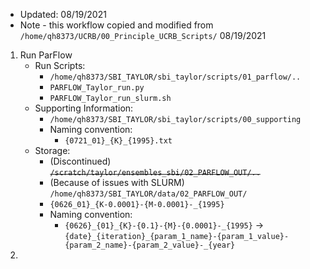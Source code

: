 * Updated: 08/19/2021
* Note - this workflow copied and modified from `/home/qh8373/UCRB/00_Principle_UCRB_Scripts/` 08/19/2021

1. Run ParFlow
    * Run Scripts:
        * `/home/qh8373/SBI_TAYLOR/sbi_taylor/scripts/01_parflow/..`
        * `PARFLOW_Taylor_run.py`
        * `PARFLOW_Taylor_run_slurm.sh`
    * Supporting Information:
        * `/home/qh8373/SBI_TAYLOR/sbi_taylor/scripts/00_supporting`
        * Naming convention:
            * `{0721_01}_{K}_{1995}.txt`
    * Storage: 
        * (Discontinued) ~~`/scratch/taylor/ensembles_sbi/02_PARFLOW_OUT/..`~~ 
        * (Because of issues with SLURM) `/home/qh8373/SBI_TAYLOR/data/02_PARFLOW_OUT/`
        *  `{0626_01}_{K-0.0001}-{M-0.0001}-_{1995}`
        * Naming convention:
            * `{0626}_{01}_{K}-{0.1}-{M}-{0.0001}-_{1995}` -> `{date}_{iteration}_{param_1_name}-{param_1_value}-{param_2_name}-{param_2_value}-_{year}`
2. 